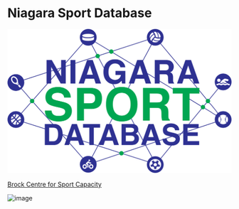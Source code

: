 # Niagara Sport Database
![NSDB Logo](NSDB_logo.png)

[Brock Centre for Sport Capacity](https://brocku.ca/applied-health-sciences/centre-for-sport-capacity/)

![image](https://user-images.githubusercontent.com/46492847/52574073-7bd99e00-2de9-11e9-9254-f16a9c04e1ca.png)
